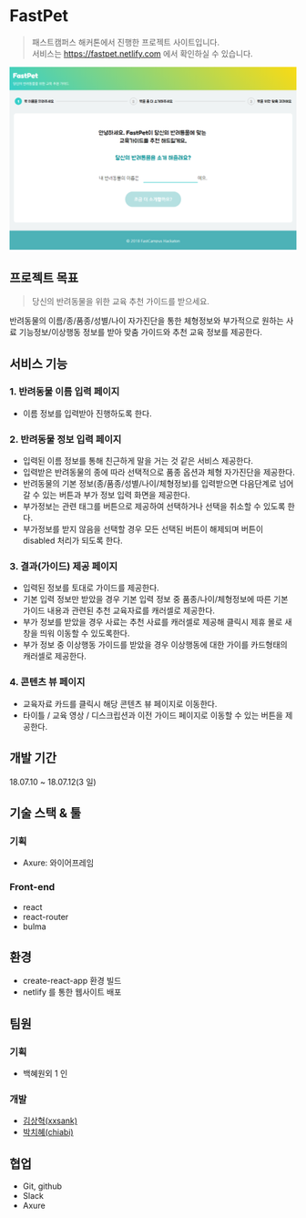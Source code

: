 # FastPet

> 패스트캠퍼스 해커톤에서 진행한 프로젝트 사이트입니다.  
> 서비스는 https://fastpet.netlify.com 에서 확인하실 수 있습니다.

![FastPet ScreenShot](./fast-pet-screenshot.PNG)

## 프로젝트 목표

> 당신의 반려동물을 위한 교육 추천 가이드를 받으세요.

반려동물의 이름/종/품종/성별/나이 자가진단을 통한 체형정보와 부가적으로 원하는 사료 기능정보/이상행동 정보를 받아 맞춤 가이드와 추천 교육 정보를 제공한다.

## 서비스 기능

### 1. 반려동물 이름 입력 페이지

- 이름 정보를 입력받아 진행하도록 한다.

### 2. 반려동물 정보 입력 페이지

- 입력된 이름 정보를 통해 친근하게 말을 거는 것 같은 서비스 제공한다.
- 입력받은 반려동물의 종에 따라 선택적으로 품종 옵션과 체형 자가진단을 제공한다.
- 반려동물의 기본 정보(종/품종/성별/나이/체형정보)를 입력받으면 다음단계로 넘어갈 수 있는 버튼과 부가 정보 입력 화면을 제공한다.
- 부가정보는 관련 태그를 버튼으로 제공하여 선택하거나 선택을 취소할 수 있도록 한다.
- 부가정보를 받지 않음을 선택할 경우 모든 선택된 버튼이 해제되며 버튼이 disabled 처리가 되도록 한다.

### 3. 결과(가이드) 제공 페이지

- 입력된 정보를 토대로 가이드를 제공한다.
- 기본 입력 정보만 받았을 경우 기본 입력 정보 중 품종/나이/체형정보에 따른 기본 가이드 내용과 관련된 추천 교육자료를 캐러셀로 제공한다.
- 부가 정보를 받았을 경우 사료는 추천 사료를 캐러셀로 제공해 클릭시 제휴 몰로 새창을 띄워 이동할 수 있도록한다.
- 부가 정보 중 이상행동 가이드를 받았을 경우 이상행동에 대한 가이를 카드형태의 캐러셀로 제공한다.

### 4. 콘텐츠 뷰 페이지

- 교육자료 카드를 클릭시 해당 콘텐츠 뷰 페이지로 이동한다.
- 타이틀 / 교육 영상 / 디스크립션과 이전 가이드 페이지로 이동할 수 있는 버튼을 제공한다.

## 개발 기간

18.07.10 ~ 18.07.12(3 일)

## 기술 스택 & 툴

### 기획

- Axure: 와이어프레임

### Front-end

- react
- react-router
- bulma

## 환경

- create-react-app 환경 빌드
- netlify 를 통한 웹사이트 배포

## 팀원

### 기획

- 백혜원외 1 인

### 개발

- [김상혁(xxsank)](https://github.com/xxsank)
- [박치혜(chiabi)](https://github.com/chiabi)

## 협업

- Git, github
- Slack
- Axure
